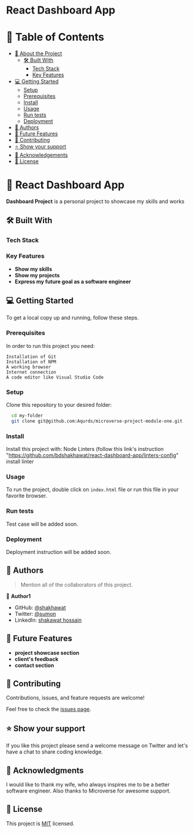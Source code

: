 


# React Dashboard App



# 📗 Table of Contents

- [📖 About the Project](#about-project)
  - [🛠 Built With](#built-with)
    - [Tech Stack](#tech-stack)
    - [Key Features](#key-features)
- [💻 Getting Started](#getting-started)
  - [Setup](#setup)
  - [Prerequisites](#prerequisites)
  - [Install](#install)
  - [Usage](#usage)
  - [Run tests](#run-tests)
  - [Deployment](#deployment)
- [👥 Authors](#authors)
- [🔭 Future Features](#future-features)
- [🤝 Contributing](#contributing)
- [⭐️ Show your support](#support)
- [🙏 Acknowledgements](#acknowledgements)
- [📝 License](#license)



# 📖 React Dashboard App 


**Dashboard Project** is a personal project to showcase my skills and works

## 🛠 Built With <a name="built-with"></a>

### Tech Stack <a name="tech-stack"></a>




### Key Features 

- **Show my skills**
- **Show my projects**
- **Express my future goal as a software engineer**





## 💻 Getting Started 

To get a local copy up and running, follow these steps.

### Prerequisites

In order to run this project you need:


 
    Installation of Git
    Installation of NPM
    A working browser
    Internet connection
    A code editor like Visual Studio Code
  

### Setup

Clone this repository to your desired folder:


```sh
  cd my-folder
  git clone git@github.com:Aqurds/microverse-project-module-one.git
```

### Install

Install this project with:
Node
  Linters (follow this link's instruction "https://github.com/bdshakhawat/react-dashboard-app/linters-config" install linter


### Usage

To run the project, double click on ```index.html``` file or run this file in your favorite browser.


### Run tests

Test case will be added soon.

### Deployment

Deployment instruction will be added soon.






## 👥 Authors
> Mention all of the collaborators of this project.

👤 **Author1**

- GitHub: [@shakhawat](https://github.com/bdshakhawat)
- Twitter: [@sumon](https://twitter.com/forexsumon)
- LinkedIn: [shakawat hossain](https://www.linkedin.com/in/shakawat-hossain-04380130/)




## 🔭 Future Features 

- **project showcase section**
- **client's feedback**
- **contact section**





## 🤝 Contributing 

Contributions, issues, and feature requests are welcome!

Feel free to check the [issues page](../../issues/).





## ⭐️ Show your support 

If you like this project please send a welcome message on Twitter and let's have a chat to share coding knowledge.





## 🙏 Acknowledgments 

I would like to thank my wife, who always inspires me to be a better software engineer. Also thanks to Microverse for awesome support.



## 📝 License

This project is [MIT](./LICENSE) licensed.







